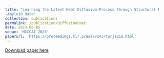 ```yaml
---
title: "Learning the Latent Heat Diffusion Process through Structural Brain Network from Longitudinal 𝛽
-Amyloid Data"
collection: publications
permalink: /publication/DiffusionUnet
date: 2023-06-05
venue: 'MICCAI 2023'
paperurl: 'https://proceedings.mlr.press/v143/turja21a.html'
---
```


[Download paper here](https://proceedings.mlr.press/v143/turja21a.html)
